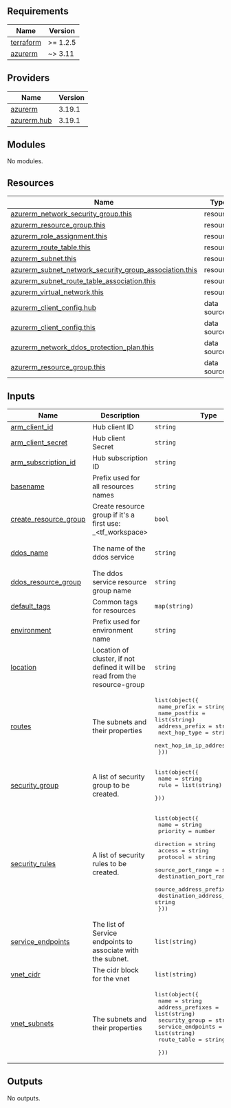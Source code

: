 <!-- BEGIN_TF_DOCS -->
## Requirements

| Name | Version |
|------|---------|
| <a name="requirement_terraform"></a> [terraform](#requirement\_terraform) | >= 1.2.5 |
| <a name="requirement_azurerm"></a> [azurerm](#requirement\_azurerm) | ~> 3.11 |

## Providers

| Name | Version |
|------|---------|
| <a name="provider_azurerm"></a> [azurerm](#provider\_azurerm) | 3.19.1 |
| <a name="provider_azurerm.hub"></a> [azurerm.hub](#provider\_azurerm.hub) | 3.19.1 |

## Modules

No modules.

## Resources

| Name | Type |
|------|------|
| [azurerm_network_security_group.this](https://registry.terraform.io/providers/hashicorp/azurerm/latest/docs/resources/network_security_group) | resource |
| [azurerm_resource_group.this](https://registry.terraform.io/providers/hashicorp/azurerm/latest/docs/resources/resource_group) | resource |
| [azurerm_role_assignment.this](https://registry.terraform.io/providers/hashicorp/azurerm/latest/docs/resources/role_assignment) | resource |
| [azurerm_route_table.this](https://registry.terraform.io/providers/hashicorp/azurerm/latest/docs/resources/route_table) | resource |
| [azurerm_subnet.this](https://registry.terraform.io/providers/hashicorp/azurerm/latest/docs/resources/subnet) | resource |
| [azurerm_subnet_network_security_group_association.this](https://registry.terraform.io/providers/hashicorp/azurerm/latest/docs/resources/subnet_network_security_group_association) | resource |
| [azurerm_subnet_route_table_association.this](https://registry.terraform.io/providers/hashicorp/azurerm/latest/docs/resources/subnet_route_table_association) | resource |
| [azurerm_virtual_network.this](https://registry.terraform.io/providers/hashicorp/azurerm/latest/docs/resources/virtual_network) | resource |
| [azurerm_client_config.hub](https://registry.terraform.io/providers/hashicorp/azurerm/latest/docs/data-sources/client_config) | data source |
| [azurerm_client_config.this](https://registry.terraform.io/providers/hashicorp/azurerm/latest/docs/data-sources/client_config) | data source |
| [azurerm_network_ddos_protection_plan.this](https://registry.terraform.io/providers/hashicorp/azurerm/latest/docs/data-sources/network_ddos_protection_plan) | data source |
| [azurerm_resource_group.this](https://registry.terraform.io/providers/hashicorp/azurerm/latest/docs/data-sources/resource_group) | data source |

## Inputs

| Name | Description | Type | Default | Required |
|------|-------------|------|---------|:--------:|
| <a name="input_arm_client_id"></a> [arm\_client\_id](#input\_arm\_client\_id) | Hub client ID | `string` | n/a | yes |
| <a name="input_arm_client_secret"></a> [arm\_client\_secret](#input\_arm\_client\_secret) | Hub client Secret | `string` | n/a | yes |
| <a name="input_arm_subscription_id"></a> [arm\_subscription\_id](#input\_arm\_subscription\_id) | Hub subscription ID | `string` | n/a | yes |
| <a name="input_basename"></a> [basename](#input\_basename) | Prefix used for all resources names | `string` | `"oss"` | no |
| <a name="input_create_resource_group"></a> [create\_resource\_group](#input\_create\_resource\_group) | Create resource group if it's a first use:  <basename>\_<tf\_workspace> | `bool` | `false` | no |
| <a name="input_ddos_name"></a> [ddos\_name](#input\_ddos\_name) | The name of the ddos service | `string` | `"iskan-ddos-protection-plan"` | no |
| <a name="input_ddos_resource_group"></a> [ddos\_resource\_group](#input\_ddos\_resource\_group) | The ddos service resource group name | `string` | `"oss_hub"` | no |
| <a name="input_default_tags"></a> [default\_tags](#input\_default\_tags) | Common tags for resources | `map(string)` | n/a | yes |
| <a name="input_environment"></a> [environment](#input\_environment) | Prefix used for environment name | `string` | n/a | yes |
| <a name="input_location"></a> [location](#input\_location) | Location of cluster, if not defined it will be read from the resource-group | `string` | n/a | yes |
| <a name="input_routes"></a> [routes](#input\_routes) | The subnets and their properties | <pre>list(object({<br>    name_prefix            = string<br>    name_postfix           = list(string)<br>    address_prefix         = string<br>    next_hop_type          = string<br>    next_hop_in_ip_address = string<br>  }))</pre> | `[]` | no |
| <a name="input_security_group"></a> [security\_group](#input\_security\_group) | A list of security group to be created. | <pre>list(object({<br>    name = string<br>    rule = list(string)<br>  }))</pre> | n/a | yes |
| <a name="input_security_rules"></a> [security\_rules](#input\_security\_rules) | A list of security rules to be created. | <pre>list(object({<br>    name                       = string<br>    priority                   = number<br>    direction                  = string<br>    access                     = string<br>    protocol                   = string<br>    source_port_range          = string<br>    destination_port_range     = string<br>    source_address_prefix      = string<br>    destination_address_prefix = string<br>  }))</pre> | n/a | yes |
| <a name="input_service_endpoints"></a> [service\_endpoints](#input\_service\_endpoints) | The list of Service endpoints to associate with the subnet. | `list(string)` | `[]` | no |
| <a name="input_vnet_cidr"></a> [vnet\_cidr](#input\_vnet\_cidr) | The cidr block for the vnet | `list(string)` | n/a | yes |
| <a name="input_vnet_subnets"></a> [vnet\_subnets](#input\_vnet\_subnets) | The subnets and their properties | <pre>list(object({<br>    name              = string<br>    address_prefixes  = list(string)<br>    security_group    = string<br>    service_endpoints = list(string)<br>    route_table       = string<br><br>  }))</pre> | `[]` | no |

## Outputs

No outputs.
<!-- END_TF_DOCS -->